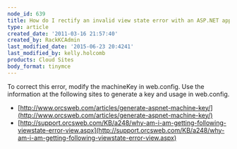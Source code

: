 ```yaml
---
node_id: 639
title: How do I rectify an invalid view state error with an ASP.NET application?
type: article
created_date: '2011-03-16 21:57:40'
created_by: RackKCAdmin
last_modified_date: '2015-06-23 20:4241'
last_modified_by: kelly.holcomb
products: Cloud Sites
body_format: tinymce
---
```


To correct this error, modify the machineKey in web.config. Use the
information at the following sites to generate a key and usage in
web.config.

-   [http://www.orcsweb.com/articles/generate-aspnet-machine-key/](http://www.orcsweb.com/articles/generate-aspnet-machine-key/)
-   [http://support.orcsweb.com/KB/a248/why-am-i-am-getting-following-viewstate-error-view.aspx](http://support.orcsweb.com/KB/a248/why-am-i-am-getting-following-viewstate-error-view.aspx)

 

